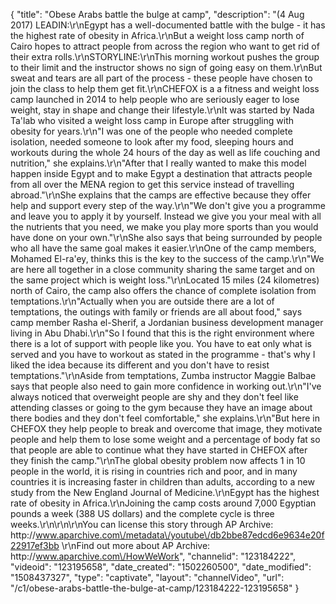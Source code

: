 {
    "title": "Obese Arabs battle the bulge at camp",
    "description": "(4 Aug 2017) LEADIN:\r\nEgypt has a well-documented battle with the bulge - it has the highest rate of obesity in Africa.\r\nBut a weight loss camp north of Cairo hopes to attract people from across the region who want to get rid of their extra rolls.\r\nSTORYLINE:\r\nThis morning workout pushes the group to their limit and the instructor shows no sign of going easy on them.\r\nBut sweat and tears are all part of the process - these people have chosen to join the class to help them get fit.\r\nCHEFOX is a a fitness and weight loss camp launched in 2014 to help people who are seriously eager to lose weight, stay in shape and change their lifestyle.\r\nIt was started by Nada Ta'lab who visited a weight loss camp in Europe after struggling with obesity for years.\r\n\"I was one of the people who needed complete isolation, needed someone to look after my food, sleeping hours and workouts during the whole 24 hours of the day as well as life couching and nutrition,\" she explains.\r\n\"After that I really wanted to make this model happen inside Egypt and to make Egypt a destination that attracts people from all over the MENA region to get this service instead of travelling abroad.\"\r\nShe explains that the camps are effective because they offer help and support every step of the way.\r\n\"We don't give you a programme and leave you to apply it by yourself. Instead we give you your meal with all the nutrients that you need, we make you play more sports than you would have done on your own.\"\r\nShe also says that being surrounded by people who all have the same goal makes it easier.\r\nOne of the camp members, Mohamed El-ra'ey, thinks this is the key to the success of the camp.\r\n\"We are here all together in a close community sharing the same target and on the same project which is weight loss.\"\r\nLocated 15 miles (24 kilometres) north of Cairo, the camp also offers the chance of complete isolation from temptations.\r\n\"Actually when you are outside there are a lot of temptations, the outings with family or friends are all about food,\" says camp member Rasha el-Sherif, a Jordanian business development manager living in Abu Dhabi.\r\n\"So I found that this is the right environment where there is a lot of support with people like you. You have to eat only what is served and you have to workout as stated in the programme - that's why I liked the idea because its different and you don't have to resist temptations.\"\r\nAside from temptations, Zumba instructor Maggie Balbae says that people also need to gain more confidence in working out.\r\n\"I've always noticed that overweight people are shy and they don't feel like attending classes or going to the gym because they have an image about there bodies and they don't feel comfortable,\" she explains.\r\n\"But here in CHEFOX they help people to break and overcome that image, they motivate people and help them to lose some weight and a percentage of body fat so that people are able to continue what they have started in CHEFOX after they finish the camp.\"\r\nThe global obesity problem now affects 1 in 10 people in the world, it is rising in countries rich and poor, and in many countries it is increasing faster in children than adults, according to a new study from the New England Journal of Medicine.\r\nEgypt has the highest rate of obesity in Africa.\r\nJoining the camp costs around 7,000 Egyptian pounds a week (388 US dollars) and the complete cycle is three weeks.\r\n\r\n\r\nYou can license this story through AP Archive: http:\/\/www.aparchive.com\/metadata\/youtube\/db2bbe87edcd6e9634e20f22917ef3bb \r\nFind out more about AP Archive: http:\/\/www.aparchive.com\/HowWeWork",
    "channelid": "123184222",
    "videoid": "123195658",
    "date_created": "1502260500",
    "date_modified": "1508437327",
    "type": "captivate",
    "layout": "channelVideo",
    "url": "\/c1\/obese-arabs-battle-the-bulge-at-camp\/123184222-123195658"
}